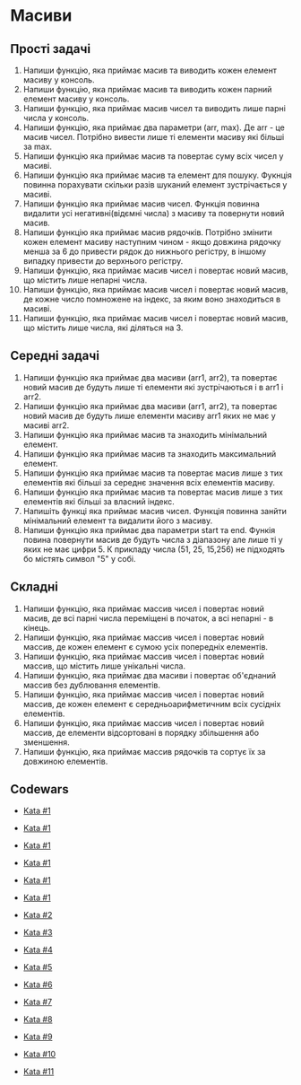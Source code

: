 # Масиви

## Прості задачі

1. Напиши функцію, яка приймає масив та виводить кожен елемент масиву у консоль.
1. Напиши функцію, яка приймає масив та виводить кожен парний елемент масиву у
   консоль.
1. Напиши функцію, яка приймає масив чисел та виводить лише парні числа у
   консоль.
1. Напиши функцію, яка приймає два параметри (arr, max). Де arr - це масив
   чисел. Потрібно вивести лише ті елементи масиву які більші за max.
1. Напиши функцію яка приймає масив та повертає суму всіх чисел у масиві.
1. Напиши функцію яка приймає масив та елемент для пошуку. Фукнція повинна
   порахувати скільки разів шуканий елемент зустрічається у масиві.
1. Напиши функцію яка приймає масив чисел. Функція повинна видалити усі
   негативні(відємні числа) з масиву та повернути новий масив.
1. Напиши функцію яка приймає масив рядочків. Потрібно змінити кожен елемент
   масиву наступним чином - якщо довжина рядочку менша за 6 до привести рядок до
   нижнього регістру, в іншому випадку привести до верхнього регістру.
1. Напиши функцію, яка приймає масив чисел і повертає новий масив, що містить
   лише непарні числа.
1. Напиши функцію, яка приймає масив чисел і повертає новий масив, де кожне
   число помножене на індекс, за яким воно знаходиться в масиві.
1. Напиши функцію, яка приймає масив чисел і повертає новий масив, що містить
   лише числа, які діляться на 3.

## Середні задачі

1. Напиши функцію яка приймає два масиви (arr1, arr2), та повертає новий масив
   де будуть лише ті елементи які зустрічаються і в arr1 і arr2.
1. Напиши функцію яка приймає два масиви (arr1, arr2), та повертає новий масив
   де будуть лише елементи масиву arr1 яких не має у масиві arr2.
1. Напиши функцію яка приймає масив та знаходить мінімальний елемент.
1. Напиши функцію яка приймає масив та знаходить максимальний елемент.
1. Напиши функцію яка приймає масив та повертає масив лише з тих елементів які
   більші за середнє значення всіх елементів масиву.
1. Напиши функцію яка приймає масив та повертає масив лише з тих елементів які
   більші за власний індекс.
1. Напишіть функці яка приймає масив чисел. Функція повинна занйти мінімальний
   елемент та видалити його з масиву.
1. Напиши функцію яка приймає два параметри start та end. Функія повина
   повернути масив де будуть числа з діапазону але лише ті у яких не має
   цифри 5. К прикладу числа (51, 25, 15,256) не підходять бо містять символ "5"
   у собі.

## Складні

1. Напиши функцію, яка приймає массив чисел і повертає новий масив, де всі парні
   числа переміщені в початок, а всі непарні - в кінець.
1. Напиши функцію, яка приймає массив чисел і повертає новий массив, де кожен
   елемент є сумою усіх попередніх елементів.
1. Напиши функцію, яка приймає массив чисел і повертає новий массив, що містить
   лише унікальні числа.
1. Напиши функцію, яка приймає два масиви і повертає об'єднаний массив без
   дублювання елементів.
1. Напиши функцію, яка приймає массив чисел і повертає новий массив, де кожен
   елемент є середньоарифметичним всіх сусідніх елементів.
1. Напиши функцію, яка приймає массив чисел і повертає новий массив, де елементи
   відсортовані в порядку збільшення або зменшення.
1. Напиши функцію, яка приймає массив рядочків та сортує їх за довжиною
   елементів.

## Codewars

- [Kata #1](https://www.codewars.com/kata/57a083a57cb1f31db7000028)
- [Kata #1](https://www.codewars.com/kata/64fbfe2618692c2018ebbddb)
- [Kata #1](https://www.codewars.com/kata/64fbfe2618692c2018ebbddb)
- [Kata #1](https://www.codewars.com/kata/57f222ce69e09c3630000212)
- [Kata #1](https://www.codewars.com/kata/53dc23c68a0c93699800041d)

- [Kata #1](https://www.codewars.com/kata/57ea5b0b75ae11d1e800006c)
- [Kata #2](https://www.codewars.com/kata/563cf89eb4747c5fb100001b)
- [Kata #3](https://www.codewars.com/kata/5813d19765d81c592200001a)
- [Kata #4](https://www.codewars.com/kata/62ad72443809a4006998218a)
- [Kata #5](https://www.codewars.com/kata/53b2ff49b82af296ce001139)
- [Kata #6](https://www.codewars.com/kata/58f8a3a27a5c28d92e000144)
- [Kata #7](https://www.codewars.com/kata/57a5b0dfcf1fa526bb000118)
- [Kata #8](https://www.codewars.com/kata/5a905c2157c562994900009d)
- [Kata #9](https://www.codewars.com/kata/57d814e4950d8489720008db)
- [Kata #10](https://www.codewars.com/kata/5a2be17aee1aaefe2a000151)
- [Kata #11](https://www.codewars.com/kata/57eba158e8ca2c8aba0002a0)
